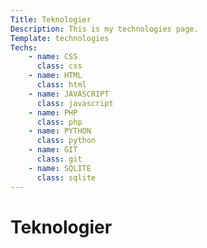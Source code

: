 ```yaml
---
Title: Teknologier
Description: This is my technologies page.
Template: technologies
Techs: 
    - name: CSS
      class: css
    - name: HTML
      class: html
    - name: JAVASCRIPT
      class: javascript
    - name: PHP
      class: php
    - name: PYTHON
      class: python
    - name: GIT
      class: git
    - name: SQLITE
      class: sqlite
---
```


Teknologier
==========================
